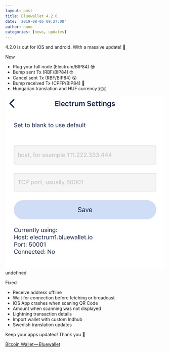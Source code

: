 ```yaml
---
layout: post
title: Bluewallet 4.2.0
date: '2019-08-05 09:27:00'
author: nuno
categories: [news, updates]
---
```


4.2.0 is out for iOS and android. With a massive update! 🤯

New  
- Plug your full node (Electrum/BIP84) 😎  
- Bump sent Tx (RBF/BIP84) 🤓  
- Cancel sent Tx (RBF/BIP84) 😮  
- Bump received Tx (CPFP/BIP84) 🤠  
- Hungarian translation and HUF currency 🇭🇺

![](/uploads/blog/1__w__mUqMrlx4lhyTqnXc9MCA.jpeg)
undefined

Fixed  
- Receive address offline  
- Wait for connection before fetching or broadcast  
- iOS App crashes when scaning QR Code  
- Amount when scanning was not displayed  
- Lightning transaction details  
- Import wallet with custom lndhub  
- Swedish translation updates

Keep your apps updated! Thank you 🙏

[Bitcoin Wallet — Bluewallet](https://bluewallet.io)